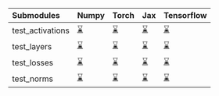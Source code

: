 | Submodules       | Numpy                                                                                                                           | Torch                                                                                                                           | Jax                                                                                                                             | Tensorflow                                                                                                                      |
|:-----------------|:--------------------------------------------------------------------------------------------------------------------------------|:--------------------------------------------------------------------------------------------------------------------------------|:--------------------------------------------------------------------------------------------------------------------------------|:--------------------------------------------------------------------------------------------------------------------------------|
| test_activations | <a href="https://github.com/unifyai/ivy/runs/8015172188?check_suite_focus=true" rel="noopener noreferrer" target="_blank">⌛</a> | <a href="https://github.com/unifyai/ivy/runs/8015172699?check_suite_focus=true" rel="noopener noreferrer" target="_blank">⌛</a> | <a href="https://github.com/unifyai/ivy/runs/8015173105?check_suite_focus=true" rel="noopener noreferrer" target="_blank">⌛</a> | <a href="https://github.com/unifyai/ivy/runs/8015173610?check_suite_focus=true" rel="noopener noreferrer" target="_blank">⌛</a> |
| test_layers      | <a href="https://github.com/unifyai/ivy/runs/8015172329?check_suite_focus=true" rel="noopener noreferrer" target="_blank">⌛</a> | <a href="https://github.com/unifyai/ivy/runs/8015172796?check_suite_focus=true" rel="noopener noreferrer" target="_blank">⌛</a> | <a href="https://github.com/unifyai/ivy/runs/8015173219?check_suite_focus=true" rel="noopener noreferrer" target="_blank">⌛</a> | <a href="https://github.com/unifyai/ivy/runs/8015173704?check_suite_focus=true" rel="noopener noreferrer" target="_blank">⌛</a> |
| test_losses      | <a href="https://github.com/unifyai/ivy/runs/8015172461?check_suite_focus=true" rel="noopener noreferrer" target="_blank">⌛</a> | <a href="https://github.com/unifyai/ivy/runs/8015172898?check_suite_focus=true" rel="noopener noreferrer" target="_blank">⌛</a> | <a href="https://github.com/unifyai/ivy/runs/8015173334?check_suite_focus=true" rel="noopener noreferrer" target="_blank">⌛</a> | <a href="https://github.com/unifyai/ivy/runs/8015173817?check_suite_focus=true" rel="noopener noreferrer" target="_blank">⌛</a> |
| test_norms       | <a href="https://github.com/unifyai/ivy/runs/8015172583?check_suite_focus=true" rel="noopener noreferrer" target="_blank">⌛</a> | <a href="https://github.com/unifyai/ivy/runs/8015172998?check_suite_focus=true" rel="noopener noreferrer" target="_blank">⌛</a> | <a href="https://github.com/unifyai/ivy/runs/8015173484?check_suite_focus=true" rel="noopener noreferrer" target="_blank">⌛</a> | <a href="https://github.com/unifyai/ivy/runs/8015173967?check_suite_focus=true" rel="noopener noreferrer" target="_blank">⌛</a> |